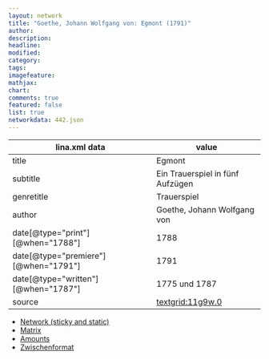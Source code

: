 ```yaml
---
layout: network
title: "Goethe, Johann Wolfgang von: Egmont (1791)"
author:
description:
headline:
modified:
category:
tags:
imagefeature: 
mathjax: 
chart: 
comments: true
featured: false
list: true
networkdata: 442.json
---
```

lina.xml data  | value
------------- | -------------
title|Egmont
subtitle|Ein Trauerspiel in fünf Aufzügen
genretitle|Trauerspiel
author|Goethe, Johann Wolfgang von
date[@type="print"][@when="1788"]|1788
date[@type="premiere"][@when="1791"]|1791
date[@type="written"][@when="1787"]|1775 und 1787
source|[textgrid:11g9w.0](https://textgridlab.org/1.0/tgcrud-public/rest/textgrid:11g9w.0/data)



* [Network (sticky and static)](/network442)
* [Matrix](/matrix442)
* [Amounts](/amount442)
* [Zwischenformat](/lina442 )
